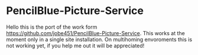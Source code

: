 # PencilBlue-Picture-Service
Hello this is the port of the work form https://github.com/jobe451/PencilBlue-Picture-Service.
This works at the moment only in a single site installation.
On multihoming envoroments this is not working yet, if you help me out it will be appreciated!
